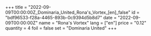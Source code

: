 +++
title = "2022-09-09T00:00:00Z_Dominaria_United_Rona's_Vortex_[en]_false"
id = "bdf96533-f28a-4465-893b-0c9394d5b8d7"
date = "2022-09-09T00:00:00Z"
name = "Rona's Vortex"
lang = ["en"]
price = "0.12"
quantity = 4
foil = false
set = "Dominaria United"
+++
